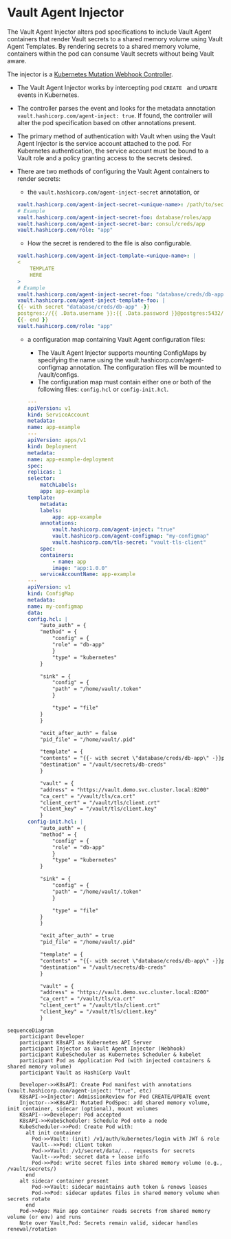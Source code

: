 # Vault Agent Injector

The Vault Agent Injector alters pod specifications to include Vault Agent containers that render Vault secrets to a shared memory volume using Vault Agent Templates. By rendering secrets to a shared memory volume, containers within the pod can consume Vault secrets without being Vault aware.

The injector is a [Kubernetes Mutation Webhook Controller](https://kubernetes.io/docs/reference/access-authn-authz/admission-controllers/).

- The Vault Agent Injector works by intercepting pod `CREATE ` and `UPDATE` events in Kubernetes.
- The controller parses the event and looks for the metadata annotation `vault.hashicorp.com/agent-inject: true`. If found, the controller will alter the pod specification based on other annotations present.
- The primary method of authentication with Vault when using the Vault Agent Injector is the service account attached to the pod. For Kubernetes authentication, the service account must be bound to a Vault role and a policy granting access to the secrets desired.
- There are two methods of configuring the Vault Agent containers to render secrets:
  - the `vault.hashicorp.com/agent-inject-secret` annotation, or

  ```yaml
  vault.hashicorp.com/agent-inject-secret-<unique-name>: /path/to/secret
  # Example
  vault.hashicorp.com/agent-inject-secret-foo: database/roles/app
  vault.hashicorp.com/agent-inject-secret-bar: consul/creds/app
  vault.hashicorp.com/role: "app"
  ```

  - How the secret is rendered to the file is also configurable.

  ```yaml
  vault.hashicorp.com/agent-inject-template-<unique-name>: |
  <
      TEMPLATE
      HERE
  >
  # Example
  vault.hashicorp.com/agent-inject-secret-foo: "database/creds/db-app"
  vault.hashicorp.com/agent-inject-template-foo: |
  {{- with secret "database/creds/db-app" -}}
  postgres://{{ .Data.username }}:{{ .Data.password }}@postgres:5432/mydb?sslmode=disable
  {{- end }}
  vault.hashicorp.com/role: "app"
  ```

  - a configuration map containing Vault Agent configuration files:
    - The Vault Agent Injector supports mounting ConfigMaps by specifying the name using the vault.hashicorp.com/agent-configmap annotation. The configuration files will be mounted to /vault/configs.
    - The configuration map must contain either one or both of the following files: `config.hcl` or `config-init.hcl`.

    ```yaml
    ---
    apiVersion: v1
    kind: ServiceAccount
    metadata:
    name: app-example
    ---
    apiVersion: apps/v1
    kind: Deployment
    metadata:
    name: app-example-deployment
    spec:
    replicas: 1
    selector:
        matchLabels:
        app: app-example
    template:
        metadata:
        labels:
            app: app-example
        annotations:
            vault.hashicorp.com/agent-inject: "true"
            vault.hashicorp.com/agent-configmap: "my-configmap"
            vault.hashicorp.com/tls-secret: "vault-tls-client"
        spec:
        containers:
            - name: app
            image: "app:1.0.0"
        serviceAccountName: app-example
    ---
    apiVersion: v1
    kind: ConfigMap
    metadata:
    name: my-configmap
    data:
    config.hcl: |
        "auto_auth" = {
        "method" = {
            "config" = {
            "role" = "db-app"
            }
            "type" = "kubernetes"
        }

        "sink" = {
            "config" = {
            "path" = "/home/vault/.token"
            }

            "type" = "file"
        }
        }

        "exit_after_auth" = false
        "pid_file" = "/home/vault/.pid"

        "template" = {
        "contents" = "{{- with secret \"database/creds/db-app\" -}}postgres://{{ .Data.username }}:{{ .Data.password }}@postgres:5432/mydb?sslmode=disable{{- end }}"
        "destination" = "/vault/secrets/db-creds"
        }

        "vault" = {
        "address" = "https://vault.demo.svc.cluster.local:8200"
        "ca_cert" = "/vault/tls/ca.crt"
        "client_cert" = "/vault/tls/client.crt"
        "client_key" = "/vault/tls/client.key"
        }
    config-init.hcl: |
        "auto_auth" = {
        "method" = {
            "config" = {
            "role" = "db-app"
            }
            "type" = "kubernetes"
        }

        "sink" = {
            "config" = {
            "path" = "/home/vault/.token"
            }

            "type" = "file"
        }
        }

        "exit_after_auth" = true
        "pid_file" = "/home/vault/.pid"

        "template" = {
        "contents" = "{{- with secret \"database/creds/db-app\" -}}postgres://{{ .Data.username }}:{{ .Data.password }}@postgres:5432/mydb?sslmode=disable{{- end }}"
        "destination" = "/vault/secrets/db-creds"
        }

        "vault" = {
        "address" = "https://vault.demo.svc.cluster.local:8200"
        "ca_cert" = "/vault/tls/ca.crt"
        "client_cert" = "/vault/tls/client.crt"
        "client_key" = "/vault/tls/client.key"
        }
    ```

```mermaid
sequenceDiagram
    participant Developer
    participant K8sAPI as Kubernetes API Server
    participant Injector as Vault Agent Injector (Webhook)
    participant KubeScheduler as Kubernetes Scheduler & kubelet
    participant Pod as Application Pod (with injected containers & shared memory volume)
    participant Vault as HashiCorp Vault

    Developer->>K8sAPI: Create Pod manifest with annotations (vault.hashicorp.com/agent-inject: "true", etc)
    K8sAPI->>Injector: AdmissionReview for Pod CREATE/UPDATE event
    Injector-->>K8sAPI: Mutated PodSpec: add shared memory volume, init container, sidecar (optional), mount volumes
    K8sAPI-->>Developer: Pod accepted
    K8sAPI->>KubeScheduler: Schedule Pod onto a node
    KubeScheduler->>Pod: Create Pod with:
      alt init container
        Pod->>Vault: (init) /v1/auth/kubernetes/login with JWT & role
        Vault-->>Pod: client token
        Pod->>Vault: /v1/secret/data/... requests for secrets
        Vault-->>Pod: secret data + lease info
        Pod->>Pod: write secret files into shared memory volume (e.g., /vault/secrets/)
      end
    alt sidecar container present
        Pod->>Vault: sidecar maintains auth token & renews leases
        Pod->>Pod: sidecar updates files in shared memory volume when secrets rotate
      end
    Pod->>App: Main app container reads secrets from shared memory volume (or env) and runs
    Note over Vault,Pod: Secrets remain valid, sidecar handles renewal/rotation
```
